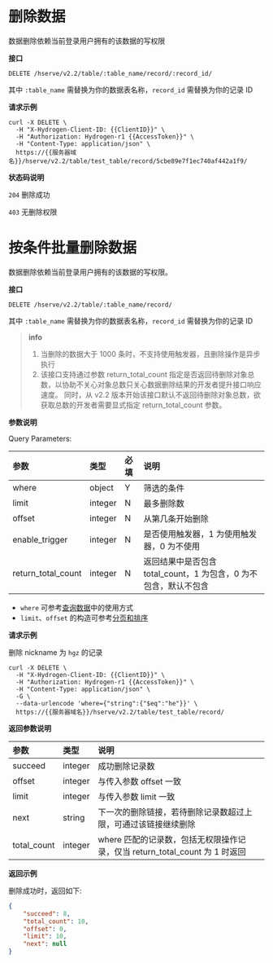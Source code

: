 # 删除数据

数据删除依赖当前登录用户拥有的该数据的写权限

**接口**

`DELETE /hserve/v2.2/table/:table_name/record/:record_id/`

其中 `:table_name` 需替换为你的数据表名称，`record_id` 需替换为你的记录 ID

**请求示例**

```shell
curl -X DELETE \
  -H "X-Hydrogen-Client-ID: {{ClientID}}" \
  -H "Authorization: Hydrogen-r1 {{AccessToken}}" \
  -H "Content-Type: application/json" \
  https://{{服务器域名}}/hserve/v2.2/table/test_table/record/5cbe89e7f1ec740af442a1f9/
```

**状态码说明**

`204` 删除成功

`403` 无删除权限


# 按条件批量删除数据

数据删除依赖当前登录用户拥有的该数据的写权限。

**接口**

`DELETE /hserve/v2.2/table/:table_name/record/`

其中 `:table_name` 需替换为你的数据表名称，`record_id` 需替换为你的记录 ID

> **info**
> 1. 当删除的数据大于 1000 条时，不支持使用触发器，且删除操作是异步执行
> 2. 该接口支持通过参数 return_total_count 指定是否返回待删除对象总数，以协助不关心对象总数只关心数据删除结果的开发者提升接口响应速度。
同时，从 v2.2 版本开始该接口默认不返回待删除对象总数，欲获取总数的开发者需要显式指定 return_total_count 参数。

**参数说明**

Query Parameters:

| 参数           | 类型    | 必填 | 说明                                       |
| :------------- | :------ | :--- | :----------------------------------------- |
| where          | object  | Y    | 筛选的条件                                 |
| limit          | integer | N    | 最多删除数                                 |
| offset         | integer | N    | 从第几条开始删除                           |
| enable_trigger | integer | N    | 是否使用触发器，1 为使用触发器，0 为不使用 |
| return_total_count   | integer | N   | 返回结果中是否包含 total_count，1 为包含，0 为不包含，默认不包含 |

- `where` 可参考[查询数据](./query-record.md)中的使用方式
- `limit`、`offset` 的构造可参考[分页和排序](./limit-and-order.md)

**请求示例**

删除 nickname 为 `hgz` 的记录

```shell
curl -X DELETE \
  -H "X-Hydrogen-Client-ID: {{ClientID}}" \
  -H "Authorization: Hydrogen-r1 {{AccessToken}}" \
  -H "Content-Type: application/json" \
  -G \
  --data-urlencode 'where={"string":{"$eq":"he"}}' \
  https://{{服务器域名}}/hserve/v2.2/table/test_table/record/
```

**返回参数说明**

| 参数              | 类型      | 说明                       |
| :--------------- | :-------  | :-----------------------  |
| succeed          |  integer  | 成功删除记录数               |
| offset           |  integer  |  与传入参数 offset 一致     |
| limit            |  integer  |  与传入参数 limit 一致       |
| next             |  string   |  下一次的删除链接，若待删除记录数超过上限，可通过该链接继续删除 |
| total_count      |  integer  |  where 匹配的记录数，包括无权限操作记录，仅当 return_total_count 为 1 时返回  |

**返回示例**

删除成功时，返回如下:
```json
{
    "succeed": 8,
    "total_count": 10,
    "offset": 0,
    "limit": 10,
    "next": null
}
```